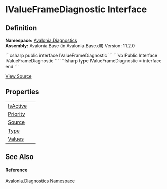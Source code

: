 # IValueFrameDiagnostic Interface




## Definition
**Namespace:** <a href="N_Avalonia_Diagnostics">Avalonia.Diagnostics</a>  
**Assembly:** Avalonia.Base (in Avalonia.Base.dll) Version: 11.2.0

<Tabs groupId="api-code-preview">
<TabItem value="csharp" label="C#">
```csharp
public interface IValueFrameDiagnostic
```
</TabItem>
<TabItem value="vb" label="VB">
```vb
Public Interface IValueFrameDiagnostic
```
</TabItem>
<TabItem value="fsharp" label="F#">
```fsharp
type IValueFrameDiagnostic = interface end
```
</TabItem>
</Tabs>



<a href="https://github.com/AvaloniaUI/Avalonia/tree/master/src/Avalonia.Base/Diagnostics/IValueFrameDiagnostic.cs" title="View the source code">View Source</a>



## Properties
<table>
<tr>
<td><a href="P_Avalonia_Diagnostics_IValueFrameDiagnostic_IsActive">IsActive</a></td>
<td> </td>
</tr>
<tr>
<td><a href="P_Avalonia_Diagnostics_IValueFrameDiagnostic_Priority">Priority</a></td>
<td> </td>
</tr>
<tr>
<td><a href="P_Avalonia_Diagnostics_IValueFrameDiagnostic_Source">Source</a></td>
<td> </td>
</tr>
<tr>
<td><a href="P_Avalonia_Diagnostics_IValueFrameDiagnostic_Type">Type</a></td>
<td> </td>
</tr>
<tr>
<td><a href="P_Avalonia_Diagnostics_IValueFrameDiagnostic_Values">Values</a></td>
<td> </td>
</tr>
</table>

## See Also


#### Reference
<a href="N_Avalonia_Diagnostics">Avalonia.Diagnostics Namespace</a>  
